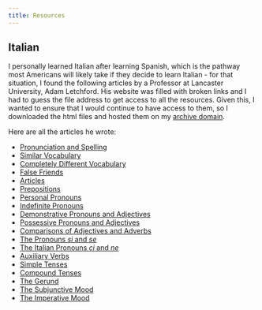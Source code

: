 ```yaml
---
title: Resources
---
```


## Italian

I personally learned Italian after learning Spanish, which is the pathway most Americans will likely take if they decide to learn Italian - for that situation, I found the following articles by a Professor at Lancaster University, Adam Letchford. His website was filled with broken links and I had to guess the file address to get access to all the resources. Given this, I wanted to ensure that I would continue to have access to them, so I downloaded the html files and hosted them on my [archive domain](http://archives.kjonasj.com).

Here are all the articles he wrote:
- [Pronunciation and Spelling](http://archives.kjonasj.com/languages/adam-n-letchford-italian-spanish-comparisons/pronunciation-and-spelling.html)
- [Similar Vocabulary](http://archives.kjonasj.com/languages/adam-n-letchford-italian-spanish-comparisons/similar-vocabulary.html)
- [Completely Different Vocabulary](http://archives.kjonasj.com/languages/adam-n-letchford-italian-spanish-comparisons/different-vocabulary.html)
- [False Friends](http://archives.kjonasj.com/languages/adam-n-letchford-italian-spanish-comparisons/false-friends.html)
- [Articles](http://archives.kjonasj.com/languages/adam-n-letchford-italian-spanish-comparisons/articles.html)
- [Prepositions](http://archives.kjonasj.com/languages/adam-n-letchford-italian-spanish-comparisons/prepositions.html)
- [Personal Pronouns](http://archives.kjonasj.com/languages/adam-n-letchford-italian-spanish-comparisons/personal-pronouns.html)
- [Indefinite Pronouns](http://archives.kjonasj.com/languages/adam-n-letchford-italian-spanish-comparisons/indefinite-pronouns.html)
- [Demonstrative Pronouns and Adjectives](http://archives.kjonasj.com/languages/adam-n-letchford-italian-spanish-comparisons/demonstrative-pronouns-adjectives.html)
- [Possessive Pronouns and Adjectives](http://archives.kjonasj.com/languages/adam-n-letchford-italian-spanish-comparisons/personal-pronouns-adjectives.html)
- [Comparisons of Adjectives and Adverbs](http://archives.kjonasj.com/languages/adam-n-letchford-italian-spanish-comparisons/adjectives-adverbs.html)
- [The Pronouns *si* and *se*](http://archives.kjonasj.com/languages/adam-n-letchford-italian-spanish-comparisons/si-se.html)
- [The Italian Pronouns *ci* and *ne*](http://archives.kjonasj.com/languages/adam-n-letchford-italian-spanish-comparisons/ne-ci.html)
- [Auxiliary Verbs](http://archives.kjonasj.com/languages/adam-n-letchford-italian-spanish-comparisons/auxiliary-verbs.html)
- [Simple Tenses](http://archives.kjonasj.com/languages/adam-n-letchford-italian-spanish-comparisons/simple-tenses.html)
- [Compound Tenses](http://archives.kjonasj.com/languages/adam-n-letchford-italian-spanish-comparisons/compound-tenses.html)
- [The Gerund](http://archives.kjonasj.com/languages/adam-n-letchford-italian-spanish-comparisons/gerund.html)
- [The Subjunctive Mood](http://archives.kjonasj.com/languages/adam-n-letchford-italian-spanish-comparisons/subjunctive.html)
- [The Imperative Mood](http://archives.kjonasj.com/languages/adam-n-letchford-italian-spanish-comparisons/imperative.html)